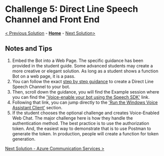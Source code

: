 # Challenge 5: Direct Line Speech Channel and Front End
[< Previous Solution](./Solution-4.md) - **[Home](../readme.md)** - [Next Solution>](./Solution-6.md)
## Notes and Tips
1. Embed the Bot into a Web Page. The specific guidance has been provided in the student guide. Some advanced students may create a more creative or elegant solution. As long as a student shows a function Bot on a web page, it is a pass.
2. You can follow the exact [step by step guidance](https://docs.microsoft.com/en-us/azure/bot-service/bot-service-channel-connect-directlinespeech?view=azure-bot-service-4.0) to create a Direct Line Speech Channel to your bot. 
3. Then, scroll down the guidance, you will find the Example session where you can find the ['Voice-enable your bot using the Speech SDK'](https://docs.microsoft.com/en-us/azure/cognitive-services/speech-service/tutorial-voice-enable-your-bot-speech-sdk) link.
4. Following that link, you can jump directly to the ['Run the Windows Voice Assistant Client'](https://docs.microsoft.com/en-us/azure/cognitive-services/speech-service/tutorial-voice-enable-your-bot-speech-sdk#run-the-windows-voice-assistant-client) section.
5. If the student chooses the optional challenge and creates Voice-Enabled Web Chat. The major challenge here is how they handle the authentication method. The best practice is to use the authorization token. And, the easiest way to demonstrate that is to use Postman to generate the token. In production, people will create a function for token generation. 


[Next Solution - Azure Communication Services >](./solution-6.md)